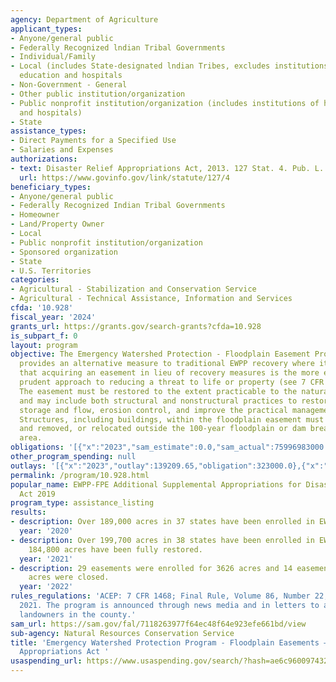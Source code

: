 ```yaml
---
agency: Department of Agriculture
applicant_types:
- Anyone/general public
- Federally Recognized lndian Tribal Governments
- Individual/Family
- Local (includes State-designated lndian Tribes, excludes institutions of higher
  education and hospitals
- Non-Government - General
- Other public institution/organization
- Public nonprofit institution/organization (includes institutions of higher education
  and hospitals)
- State
assistance_types:
- Direct Payments for a Specified Use
- Salaries and Expenses
authorizations:
- text: Disaster Relief Appropriations Act, 2013. 127 Stat. 4. Pub. L. 113, 2.
  url: https://www.govinfo.gov/link/statute/127/4
beneficiary_types:
- Anyone/general public
- Federally Recognized Indian Tribal Governments
- Homeowner
- Land/Property Owner
- Local
- Public nonprofit institution/organization
- Sponsored organization
- State
- U.S. Territories
categories:
- Agricultural - Stabilization and Conservation Service
- Agricultural - Technical Assistance, Information and Services
cfda: '10.928'
fiscal_year: '2024'
grants_url: https://grants.gov/search-grants?cfda=10.928
is_subpart_f: 0
layout: program
objective: The Emergency Watershed Protection - Floodplain Easement Program (EWPP-FPE)
  provides an alternative measure to traditional EWPP recovery where it is determined
  that acquiring an easement in lieu of recovery measures is the more economical and
  prudent approach to reducing a threat to life or property (see 7 CFR Part 624).
  The easement must be restored to the extent practicable to the natural environment
  and may include both structural and nonstructural practices to restore the flood
  storage and flow, erosion control, and improve the practical management of the easement.
  Structures, including buildings, within the floodplain easement must be demolished
  and removed, or relocated outside the 100-year floodplain or dam breach inundation
  area.
obligations: '[{"x":"2023","sam_estimate":0.0,"sam_actual":75996983000.0,"usa_spending_actual":323000.0},{"x":"2024","sam_estimate":0.0,"sam_actual":245496000.0,"usa_spending_actual":0.0},{"x":"2025","sam_estimate":0.0,"sam_actual":0.0,"usa_spending_actual":0.0}]'
other_program_spending: null
outlays: '[{"x":"2023","outlay":139209.65,"obligation":323000.0},{"x":"2024","outlay":0.0,"obligation":0.0},{"x":"2025","outlay":0.0,"obligation":0.0}]'
permalink: /program/10.928.html
popular_name: EWPP-FPE Additional Supplemental Appropriations for Disaster Relief
  Act 2019
program_type: assistance_listing
results:
- description: Over 189,000 acres in 37 states have been enrolled in EWPP-FPE
  year: '2020'
- description: Over 199,700 acres in 38 states have been enrolled in EWPP-FPE. Over
    184,800 acres have been fully restored.
  year: '2021'
- description: 29 easements were enrolled for 3626 acres and 14 easements for 1841
    acres were closed.
  year: '2022'
rules_regulations: 'ACEP: 7 CFR 1468; Final Rule, Volume 86, Number 22, February 4,
  2021. The program is announced through news media and in letters to agricultural
  landowners in the county.'
sam_url: https://sam.gov/fal/7118263977f64ec48f64e923efe661bd/view
sub-agency: Natural Resources Conservation Service
title: 'Emergency Watershed Protection Program - Floodplain Easements – Disaster Relief
  Appropriations Act '
usaspending_url: https://www.usaspending.gov/search/?hash=ae6c96009743271123f5a9d6d4cd5f49
---
```


